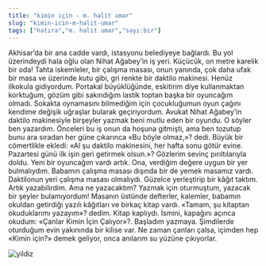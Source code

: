 ```yaml
---
title: "kimin için - m. halit umar"
slug: "kimin-icin-m-halit-umar"
tags: ["hatıra","m. halit umar","sayı:bir"]
---
```


Akhisar’da bir ana cadde vardı, istasyonu belediyeye bağlardı. Bu yol üzerindeydi hala oğlu olan Nihat Ağabey’in iş yeri. Küçücük, on metre karelik bir oda! Tahta iskemleler, bir çalışma masası, onun yanında, çok daha ufak bir masa ve üzerinde kutu gibi, gri renkte bir daktilo makinesi. Henüz ilkokula gidiyordum. Portakal büyüklüğünde, eskitirim diye kullanmaktan korktuğum, gözüm gibi sakındığım lastik toptan başka bir oyuncağım olmadı. Sokakta oynamasını bilmediğim için çocukluğumun oyun çağını kendime değişik uğraşlar bularak geçiriyordum. Avukat Nihat Ağabey’in daktilo makinesiyle birşeyler yazmak beni mutlu eden bir oyundu. O söyler ben yazardım. Önceleri bu iş onun da hoşuna gitmişti, ama ben tozutup bunu ara sıradan her güne çıkarınca «Bu böyle olmaz,»? dedi. Büyük bir cömertlikle ekledi: «Al şu daktilo makinesini, her hafta sonu götür evine. Pazartesi günü ilk işin geri getirmek olsun.»? Gözlerim sevinç pırıltılarıyla doldu. Yeni bir oyuncağım vardı artık. Ona, verdiğim değere uygun bir yer bulmalıydım. Babamın çalışma masası dışında bir de yemek masamız vardı. Daktilonun yeri çalışma masası olmalıydı. Güzelce yerleştirip bir kâğıt taktım. Artık yazabilirdim. Ama ne yazacaktım? Yazmak için oturmuştum, yazacak bir şeyler bulamıyordum! Masanın üstünde defterler, kalemler, babamın okuldan getirdiği yazılı kâğıtları ve birkaç kitap vardı.
«Tamam, şu kitaptan okuduklarımı yazayım»? dedim. Kitap kaplıydı. İsmini, kapağını açınca okudum: «Çanlar Kimin İçin Çalıyor»?.
Başladım yazmaya.
Şimdilerde oturduğum evin yakınında bir kilise var. Ne zaman çanları çalsa, içimden hep «Kimin için?» demek geliyor, onca anılarım su yüzüne çıkıyorlar.

![yildiz](/img/ky01_13_zaferyalcinpinar.jpg)
